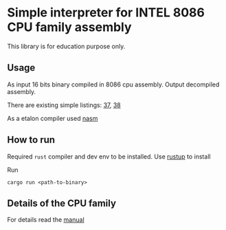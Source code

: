 # Simple interpreter for INTEL 8086 CPU family assembly

This library is for education purpose only.

## Usage

As input 16 bits binary compiled in 8086 cpu assembly. Output decompiled assembly.

There are existing simple listings: [37](./listing37.asm), [38](./listing38.asm)

As a etalon compiler used [nasm](https://hasm.us)

## How to run

Required `rust` compiler and dev env to be installed. Use [rustup](https://rustup.rs/) to install

Run

`cargo run <path-to-binary>`

## Details of the CPU family

For details read the [manual](./INTEL_The-8086-Family-Users-Manual.pdf)
